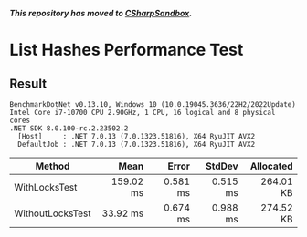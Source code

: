 ***This repository has moved to [CSharpSandbox](../../../CSharpSandbox).***

# List Hashes Performance Test

## Result

```
BenchmarkDotNet v0.13.10, Windows 10 (10.0.19045.3636/22H2/2022Update)
Intel Core i7-10700 CPU 2.90GHz, 1 CPU, 16 logical and 8 physical cores
.NET SDK 8.0.100-rc.2.23502.2
  [Host]     : .NET 7.0.13 (7.0.1323.51816), X64 RyuJIT AVX2
  DefaultJob : .NET 7.0.13 (7.0.1323.51816), X64 RyuJIT AVX2
```

| Method           | Mean      | Error    | StdDev   | Allocated |
|----------------- |----------:|---------:|---------:|----------:|
| WithLocksTest    | 159.02 ms | 0.581 ms | 0.515 ms | 264.01 KB |
| WithoutLocksTest |  33.92 ms | 0.674 ms | 0.988 ms | 274.52 KB |
